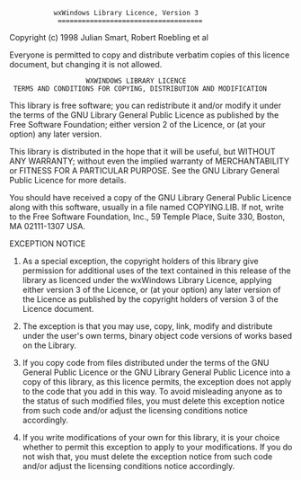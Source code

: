                wxWindows Library Licence, Version 3
                ====================================

  Copyright (c) 1998 Julian Smart, Robert Roebling et al

  Everyone is permitted to copy and distribute verbatim copies
  of this licence document, but changing it is not allowed.

                       WXWINDOWS LIBRARY LICENCE
     TERMS AND CONDITIONS FOR COPYING, DISTRIBUTION AND MODIFICATION
  
  This library is free software; you can redistribute it and/or modify it
  under the terms of the GNU Library General Public Licence as published by
  the Free Software Foundation; either version 2 of the Licence, or (at
  your option) any later version.
  
  This library is distributed in the hope that it will be useful, but
  WITHOUT ANY WARRANTY; without even the implied warranty of
  MERCHANTABILITY or FITNESS FOR A PARTICULAR PURPOSE.  See the GNU Library
  General Public Licence for more details.

  You should have received a copy of the GNU Library General Public Licence
  along with this software, usually in a file named COPYING.LIB.  If not,
  write to the Free Software Foundation, Inc., 59 Temple Place, Suite 330,
  Boston, MA 02111-1307 USA.

  EXCEPTION NOTICE

  1. As a special exception, the copyright holders of this library give
  permission for additional uses of the text contained in this release of
  the library as licenced under the wxWindows Library Licence, applying
  either version 3 of the Licence, or (at your option) any later version of
  the Licence as published by the copyright holders of version 3 of the
  Licence document.

  2. The exception is that you may use, copy, link, modify and distribute
  under the user's own terms, binary object code versions of works based
  on the Library.

  3. If you copy code from files distributed under the terms of the GNU
  General Public Licence or the GNU Library General Public Licence into a
  copy of this library, as this licence permits, the exception does not
  apply to the code that you add in this way.  To avoid misleading anyone as
  to the status of such modified files, you must delete this exception
  notice from such code and/or adjust the licensing conditions notice
  accordingly.

  4. If you write modifications of your own for this library, it is your
  choice whether to permit this exception to apply to your modifications. 
  If you do not wish that, you must delete the exception notice from such
  code and/or adjust the licensing conditions notice accordingly.
